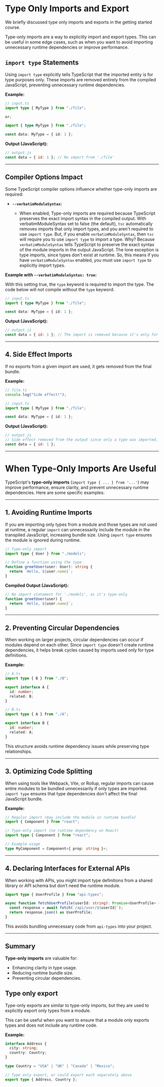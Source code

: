 # Type Only Imports and Export

We briefly discussed type only imports and exports in the getting started course.

Type-only imports are a way to explicitly import and export types. This can be useful in some edge cases, such as when you want to avoid importing unnecessary runtime dependencies or improve performance.

## `import type` Statements

Using `import type` explicitly tells TypeScript that the imported entity is for type purposes only. These imports are removed entirely from the compiled JavaScript, preventing unnecessary runtime dependencies.

**Example:**

```typescript
// input.ts
import type { MyType } from "./file";

or;

import { type MyType } from "./file";

const data: MyType = { id: 1 };
```

**Output (JavaScript):**

```javascript
// output.js
const data = { id: 1 }; // No import from './file'
```

---

## Compiler Options Impact

Some TypeScript compiler options influence whether type-only imports are required:

- **`--verbatimModuleSyntax`:**

  - When enabled, Type-only imports are required because TypeScript preserves the exact import syntax in the compiled output. With verbatimModuleSyntax set to false (the default), `tsc` automatically removes imports that only import types, and you aren't required to use `import type`. But, if you enable `verbatimModuleSyntax`, then `tsc` will require you to use `import type` to import a type. Why? Because `verbatimModuleSyntax` tells TypeScript to preserve the exact syntax of the module imports in the output JavaScript. The lone exception is type imports, since types don't exist at runtime. So, this means if you have `verbatimModuleSyntax` enabled, you must use `import type` to explicitly import types.

**Example with `--verbatimModuleSyntax: true`:**

With this setting true, the `type` keyword is required to import the type. The code below will not compile without the `type` keyword.

```typescript
// input.ts
import { type MyType } from "./file";

const data: MyType = { id: 1 };
```

**Output (JavaScript):**

```javascript
// output.js
const data = { id: 1 }; // The import is removed because it's only for a type.
```

---

## 4. Side Effect Imports

If no exports from a given import are used, it gets removed from the final bundle.

**Example:**

```typescript
// file.ts
console.log("Side effect!");

// input.ts
import type { MyType } from "./file";

const data: MyType = { id: 1 };
```

**Output (JavaScript):**

```javascript
// output.js
// Side effect removed from the output since only a type was imported.
const data = { id: 1 };
```

---

# When Type-Only Imports Are Useful

TypeScript's **type-only imports** (`import type { ... } from '...'`) may improve performance, ensure clarity, and prevent unnecessary runtime dependencies. Here are some specific examples:

---

## 1. Avoiding Runtime Imports

If you are importing only types from a module and those types are not used at runtime, a regular `import` can unnecessarily include the module in the transpiled JavaScript, increasing bundle size. Using `import type` ensures the module is ignored during runtime.

```typescript
// Type-only import
import type { User } from "./models";

// Define a function using the type
function greetUser(user: User): string {
  return `Hello, ${user.name}`;
}
```

**Compiled Output (JavaScript):**

```javascript
// No import statement for './models', as it's type-only
function greetUser(user) {
  return `Hello, ${user.name}`;
}
```

---

## 2. Preventing Circular Dependencies

When working on larger projects, circular dependencies can occur if modules depend on each other. Since `import type` doesn't create runtime dependencies, it helps break cycles caused by imports used only for type definitions.

**Example:**

```typescript
// A.ts
import type { B } from "./B";

export interface A {
  id: number;
  related: B;
}

// B.ts
import type { A } from "./A";

export interface B {
  id: number;
  related: A;
}
```

This structure avoids runtime dependency issues while preserving type relationships.

---

## 3. Optimizing Code Splitting

When using tools like Webpack, Vite, or Rollup, regular imports can cause entire modules to be bundled unnecessarily if only types are imported. `import type` ensures that type dependencies don't affect the final JavaScript bundle.

**Example:**

```typescript
// Regular import (may include the module in runtime bundle)
import { Component } from "react";

// Type-only import (no runtime dependency on React)
import type { Component } from "react";

// Example usage
type MyComponent = Component<{ prop: string }>;
```

---

## 4. Declaring Interfaces for External APIs

When working with APIs, you might import type definitions from a shared library or API schema but don’t need the runtime module.

```typescript
import type { UserProfile } from "api-types";

async function fetchUserProfile(userId: string): Promise<UserProfile> {
  const response = await fetch(`/api/user/${userId}`);
  return response.json() as UserProfile;
}
```

This avoids bundling unnecessary code from `api-types` into your project.

---

## Summary

**Type-only imports** are valuable for:

- Enhancing clarity in type usage.
- Reducing runtime bundle size.
- Preventing circular dependencies.

## Type only export

Type-only exports are similar to type-only imports, but they are used to explicitly export only types from a module.

This can be useful when you want to ensure that a module only exports types and does not include any runtime code.

**Example:**

```ts
interface Address {
  city: string;
  country: Country;
}

type Country = "USA" | "UK" | "Canada" | "Mexico";

// Type only export, or could export each separately above
export type { Address, Country };
```

